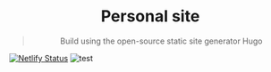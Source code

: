 <div align="center">
    <h1>Personal site</h1>
    <blockquote>
        <p>Build using the open-source static site generator Hugo </p>
    </blockquote>
</div>

[![Netlify Status](https://api.netlify.com/api/v1/badges/6f22976b-a07f-404e-b590-43a8bd806e94/deploy-status)](https://app.netlify.com/sites/jan-adriaan-stevens/deploys)
![test](https://d33wubrfki0l68.cloudfront.net/c38c7334cc3f23585738e40334284fddcaf03d5e/2e17c/images/hugo-logo-wide.svg)
